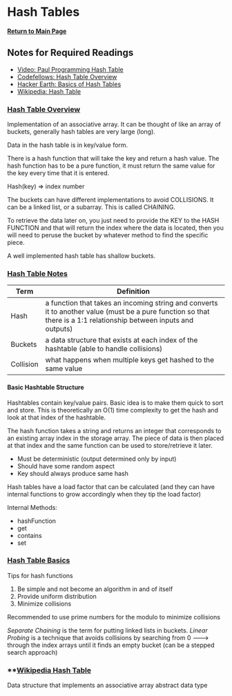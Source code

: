 # Hash Tables

**[Return to Main Page](https://annethor.github.io/reading-notes/)**

## Notes for Required Readings

- [Video: Paul Programming Hash Table](#hash-table-overview)
- [Codefellows: Hash Table Overview](#hash-table-notes)
- [Hacker Earth: Basics of Hash Tables](#hash-table-basics)
- [Wikipedia: Hash Table](#wikipedia-hast-table)


### **[Hash Table Overview](https://www.youtube.com/watch?v=MfhjkfocRR0)**

Implementation of an associative array. It can be thought of like an array of buckets, generally hash tables are very large (long).

Data in the hash table is in key/value form.

There is a hash function that will take the key and return a hash value. The hash function has to be a pure function, it must return the same value for the key every time that it is entered.

Hash(key) => index number

The buckets can have different implementations to avoid COLLISIONS. It can be a linked list, or a subarray. This is called CHAINING.

To retrieve the data later on, you just need to provide the KEY to the HASH FUNCTION and that will return the index where the data is located, then you will need to peruse the bucket by whatever method to find the specific piece.

A well implemented hash table has shallow buckets.

### **[Hash Table Notes](https://codefellows.github.io/common_curriculum/data_structures_and_algorithms/Code_401/class-30/resources/Hashtables.html)**

Term | Definition
---- | ----------
Hash | a function that takes an incoming string and converts it to another value (must be a pure function so that there is a 1:1 relationship between inputs and outputs)
Buckets | a data structure that exists at each index of the hashtable (able to handle collisions)
Collision | what happens when multiple keys get hashed to the same value

#### Basic Hashtable Structure

Hashtables contain key/value pairs. Basic idea is to make them quick to sort and store. This is theoretically an O(1) time complexity to get the hash and look at that index of the hashtable.

The hash function takes a string and returns an integer that corresponds to an existing array index in the storage array. The piece of data is then placed at that index and the same function can be used to store/retrieve it later.
- Must be deterministic (output determined only by input)
- Should have some random aspect
- Key should always produce same hash

Hash tables have a load factor that can be calculated (and they can have internal functions to grow accordingly when they tip the load factor)

Internal Methods:
- hashFunction
- get
- contains
- set

### **[Hash Table Basics](https://www.hackerearth.com/practice/data-structures/hash-tables/basics-of-hash-tables/tutorial/)**

Tips for hash functions
1. Be simple and not become an algorithm in and of itself
2. Provide uniform distribution
3. Minimize collisions

Recommended to use prime numbers for the modulo to minimize collisions

*Separate Chaining* is the term for putting linked lists in buckets.
*Linear Probing* is a technique that avoids collisions by searching from 0 ---> through the index arrays until it finds an empty bucket (can be a stepped search approach)

### **[Wikipedia Hash Table](https://en.wikipedia.org/wiki/Hash_table)

Data structure that implements an associative array abstract data type 
